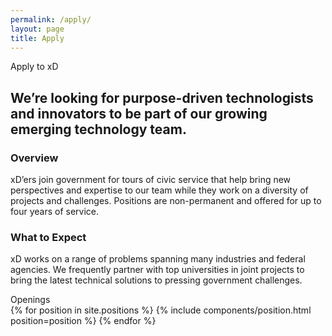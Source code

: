 ```yaml
---
permalink: /apply/
layout: page
title: Apply
---
```

<section class="apply-overview">
  <div class="grid-container">
    <div class="section-breadcrumb">Apply to xD</div>
    <h2>
      We’re looking for purpose-driven technologists and innovators to be part
      of our growing emerging technology team.
    </h2>
    <div class="grid-row grid-gap-lg">
      <div class="tablet:grid-col-6">
        <h3>Overview</h3>
        <p>
          xD’ers join government for tours of civic service that help bring new
          perspectives and expertise to our team while they work on a diversity
          of projects and challenges. Positions are non-permanent and offered
          for up to four years of service.
        </p>
      </div>
      <div class="tablet:grid-col-6">
        <h3>What to Expect</h3>
        <p>
          xD works on a range of problems spanning many industries and federal
          agencies. We frequently partner with top universities in joint
          projects to bring the latest technical solutions to pressing
          government challenges.
        </p>
      </div>
    </div>
  </div>
</section>
<section class="apply-openings">
  <div class="grid-container">
    <div class="section-breadcrumb">Openings</div>
    <div class="grid-row">
      {% for position in site.positions %}
        {% include components/position.html position=position %}
      {% endfor %}
    </div>
  </div>
</section>